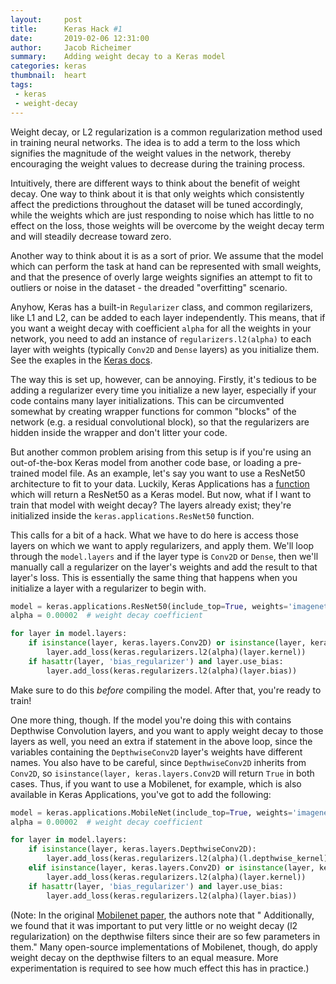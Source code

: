 ```yaml
---
layout:     post
title:      Keras Hack #1
date:       2019-02-06 12:31:00
author:     Jacob Richeimer
summary:    Adding weight decay to a Keras model
categories: keras
thumbnail:  heart
tags:
 - keras
 - weight-decay
---
```


Weight decay, or L2 regularization is a common regularization method used in training neural networks.
The idea is to add a term to the loss which signifies the magnitude of the weight values in the network,
thereby encouraging the weight values to decrease during the training process.

Intuitively, there are different ways to think about the benefit of weight decay. One way to think about it is that
only weights which consistently affect the predictions throughout the dataset will be tuned accordingly,
while the weights which are just responding to noise which has little to no effect on the loss, those weights will
be overcome by the weight decay term and will steadily decrease toward zero.

Another way to think about it is as a sort of prior. We assume that the model which can perform the task at hand
can be represented with small weights, and that the presence of overly large weights signifies an attempt to fit
to outliers or noise in the dataset - the dreaded "overfitting" scenario.

Anyhow, Keras has a built-in `Regularizer` class, and common regilarizers, like L1 and L2, can be added to each layer
independently. This means, that if you want a weight decay with coefficient `alpha` for all the weights in your network,
you need to add an instance of `regularizers.l2(alpha)` to each layer with weights (typically `Conv2D` and `Dense` layers)
as you initialize them. See the exaples in the [Keras docs][1].

The way this is set up, however, can be annoying. Firstly, it's tedious to be adding a regularizer every time you
initialize a new layer, especially if your code contains many layer initializations. This can be circumvented somewhat
by creating wrapper functions for common "blocks" of the network (e.g. a residual convolutional block), so that the regularizers
are hidden inside the wrapper and don't litter your code.

But another common problem arising from this setup is if you're using an out-of-the-box Keras model from another code base,
or loading a pre-trained model file. As an example, let's say you want to use a ResNet50 architecture to fit to your data.
Luckily, Keras Applications has a [function][2] which will return a ResNet50 as a Keras model. But now, what if I want to train
that model with weight decay? The layers already exist; they're initialized inside the `keras.applications.ResNet50` function.

This calls for a bit of a hack. What we have to do here is access those layers on which we want to apply regularizers,
and apply them. We'll loop through the `model.layers` and if the layer type is `Conv2D` or `Dense`, then we'll manually
call a regularizer on the layer's weights and add the result to that layer's loss. This is essentially the same thing that
happens when you initialize a layer with a regularizer to begin with.

```python
model = keras.applications.ResNet50(include_top=True, weights='imagenet')
alpha = 0.00002  # weight decay coefficient

for layer in model.layers:
    if isinstance(layer, keras.layers.Conv2D) or isinstance(layer, keras.layers.Dense):
        layer.add_loss(keras.regularizers.l2(alpha)(layer.kernel))
    if hasattr(layer, 'bias_regularizer') and layer.use_bias:
        layer.add_loss(keras.regularizers.l2(alpha)(layer.bias))

```

Make sure to do this *before* compiling the model. After that, you're ready to train!

One more thing, though. If the model you're doing this with contains Depthwise Convolution layers, and you want to apply
weight decay to those layers as well, you need an extra if statement in the above loop, since the variables containing
the `DepthwiseConv2D` layer's weights have different names. You also have to be careful, since `DepthwiseConv2D`
inherits from `Conv2D`, so `isinstance(layer, keras.layers.Conv2D` will return `True` in both cases. Thus, if you want to use
a Mobilenet, for example, which is also available in Keras Applications, you've got to add the following:

```python
model = keras.applications.MobileNet(include_top=True, weights='imagenet', alpha=1., depth_multiplier=1)
alpha = 0.00002  # weight decay coefficient

for layer in model.layers:
    if isinstance(layer, keras.layers.DepthwiseConv2D):
        layer.add_loss(keras.regularizers.l2(alpha)(l.depthwise_kernel))
    elif isinstance(layer, keras.layers.Conv2D) or isinstance(layer, keras.layers.Dense):
        layer.add_loss(keras.regularizers.l2(alpha)(layer.kernel))
    if hasattr(layer, 'bias_regularizer') and layer.use_bias:
        layer.add_loss(keras.regularizers.l2(alpha)(layer.bias))

```

(Note: In the original [Mobilenet paper][3], the authors note that " Additionally, we found that it was important to put very
little or no weight decay (l2 regularization) on the depthwise filters since their are so few parameters in them." Many open-source
implementations of Mobilenet, though, do apply weight decay on the depthwise filters to an equal measure. More experimentation
is required to see how much effect this has in practice.)



[1]: https://keras.io/regularizers/
[2]: https://keras.io/applications/#resnet50
[3]: https://arxiv.org/abs/1704.04861
